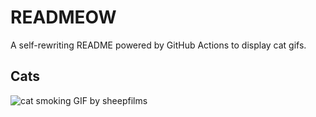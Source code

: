 # READMEOW

A self-rewriting README powered by GitHub Actions to display cat gifs.

## Cats

![cat smoking GIF by sheepfilms](https://media2.giphy.com/media/l0ExdMHUDKteztyfe/200.gif?cid=9acd02daoa0u11hkjnmp42jpwk813wtasvldkju2uqn8vt4u&ep=v1_gifs_search&rid=200.gif&ct=g)
